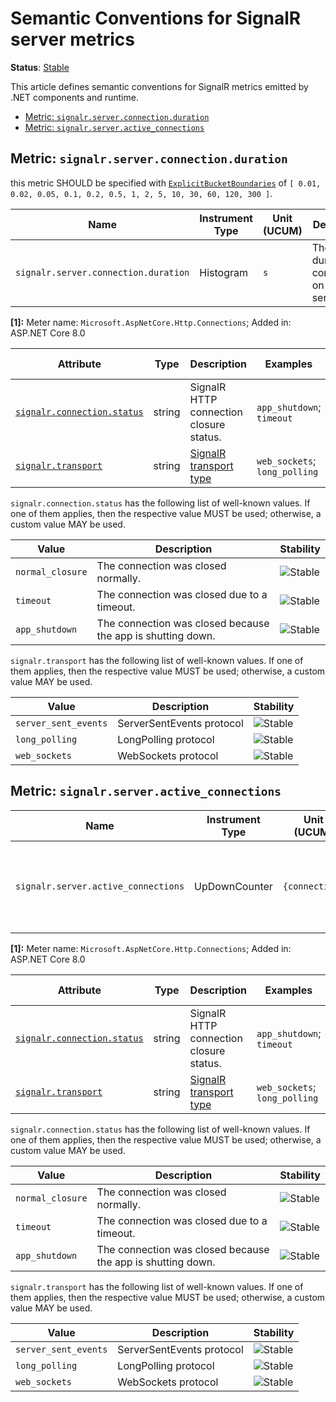 <!--- Hugo front matter used to generate the website version of this page:
linkTitle: SignalR
--->

# Semantic Conventions for SignalR server metrics

**Status**: [Stable][DocumentStatus]

This article defines semantic conventions for SignalR metrics emitted by .NET components and runtime.

<!-- toc -->

- [Metric: `signalr.server.connection.duration`](#metric-signalrserverconnectionduration)
- [Metric: `signalr.server.active_connections`](#metric-signalrserveractive_connections)

<!-- tocstop -->

## Metric: `signalr.server.connection.duration`

this metric SHOULD be specified with
[`ExplicitBucketBoundaries`](https://github.com/open-telemetry/opentelemetry-specification/tree/v1.31.0/specification/metrics/api.md#instrument-advisory-parameters)
of `[ 0.01, 0.02, 0.05, 0.1, 0.2, 0.5, 1, 2, 5, 10, 30, 60, 120, 300 ]`.

<!-- semconv metric.signalr.server.connection.duration(metric_table) -->
<!-- NOTE: THIS TEXT IS AUTOGENERATED. DO NOT EDIT BY HAND. -->
<!-- see templates/registry/markdown/snippet.md.j2 -->

| Name     | Instrument Type | Unit (UCUM) | Description    | Stability |
| -------- | --------------- | ----------- | -------------- | --------- |
| `signalr.server.connection.duration` | Histogram | `s` | The duration of connections on the server. [1] | ![Stable](https://img.shields.io/badge/-stable-lightgreen) |


**[1]:** Meter name: `Microsoft.AspNetCore.Http.Connections`; Added in: ASP.NET Core 8.0


<!-- END AUTOGENERATED TEXT -->
<!-- endsemconv -->

<!-- semconv metric.signalr.server.connection.duration(full) -->
<!-- NOTE: THIS TEXT IS AUTOGENERATED. DO NOT EDIT BY HAND. -->
<!-- see templates/registry/markdown/snippet.md.j2 -->

| Attribute  | Type | Description  | Examples  | [Requirement Level](https://opentelemetry.io/docs/specs/semconv/general/attribute-requirement-level/) | Stability |
|---|---|---|---|---|---|
| [`signalr.connection.status`](/docs/attributes-registry/signalr.md) | string | SignalR HTTP connection closure status. | `app_shutdown`; `timeout` | `Recommended` | ![Stable](https://img.shields.io/badge/-stable-lightgreen) |
| [`signalr.transport`](/docs/attributes-registry/signalr.md) | string | [SignalR transport type](https://github.com/dotnet/aspnetcore/blob/main/src/SignalR/docs/specs/TransportProtocols.md) | `web_sockets`; `long_polling` | `Recommended` | ![Stable](https://img.shields.io/badge/-stable-lightgreen) |



`signalr.connection.status` has the following list of well-known values. If one of them applies, then the respective value MUST be used; otherwise, a custom value MAY be used.

| Value  | Description | Stability |
|---|---|---|
| `normal_closure` | The connection was closed normally. | ![Stable](https://img.shields.io/badge/-stable-lightgreen) |
| `timeout` | The connection was closed due to a timeout. | ![Stable](https://img.shields.io/badge/-stable-lightgreen) |
| `app_shutdown` | The connection was closed because the app is shutting down. | ![Stable](https://img.shields.io/badge/-stable-lightgreen) |
 

`signalr.transport` has the following list of well-known values. If one of them applies, then the respective value MUST be used; otherwise, a custom value MAY be used.

| Value  | Description | Stability |
|---|---|---|
| `server_sent_events` | ServerSentEvents protocol | ![Stable](https://img.shields.io/badge/-stable-lightgreen) |
| `long_polling` | LongPolling protocol | ![Stable](https://img.shields.io/badge/-stable-lightgreen) |
| `web_sockets` | WebSockets protocol | ![Stable](https://img.shields.io/badge/-stable-lightgreen) |
 

<!-- END AUTOGENERATED TEXT -->
<!-- endsemconv -->

## Metric: `signalr.server.active_connections`

<!-- semconv metric.signalr.server.active_connections(metric_table) -->
<!-- NOTE: THIS TEXT IS AUTOGENERATED. DO NOT EDIT BY HAND. -->
<!-- see templates/registry/markdown/snippet.md.j2 -->

| Name     | Instrument Type | Unit (UCUM) | Description    | Stability |
| -------- | --------------- | ----------- | -------------- | --------- |
| `signalr.server.active_connections` | UpDownCounter | `{connection}` | Number of connections that are currently active on the server. [1] | ![Stable](https://img.shields.io/badge/-stable-lightgreen) |


**[1]:** Meter name: `Microsoft.AspNetCore.Http.Connections`; Added in: ASP.NET Core 8.0


<!-- END AUTOGENERATED TEXT -->
<!-- endsemconv -->

<!-- semconv metric.signalr.server.active_connections(full) -->
<!-- NOTE: THIS TEXT IS AUTOGENERATED. DO NOT EDIT BY HAND. -->
<!-- see templates/registry/markdown/snippet.md.j2 -->

| Attribute  | Type | Description  | Examples  | [Requirement Level](https://opentelemetry.io/docs/specs/semconv/general/attribute-requirement-level/) | Stability |
|---|---|---|---|---|---|
| [`signalr.connection.status`](/docs/attributes-registry/signalr.md) | string | SignalR HTTP connection closure status. | `app_shutdown`; `timeout` | `Recommended` | ![Stable](https://img.shields.io/badge/-stable-lightgreen) |
| [`signalr.transport`](/docs/attributes-registry/signalr.md) | string | [SignalR transport type](https://github.com/dotnet/aspnetcore/blob/main/src/SignalR/docs/specs/TransportProtocols.md) | `web_sockets`; `long_polling` | `Recommended` | ![Stable](https://img.shields.io/badge/-stable-lightgreen) |



`signalr.connection.status` has the following list of well-known values. If one of them applies, then the respective value MUST be used; otherwise, a custom value MAY be used.

| Value  | Description | Stability |
|---|---|---|
| `normal_closure` | The connection was closed normally. | ![Stable](https://img.shields.io/badge/-stable-lightgreen) |
| `timeout` | The connection was closed due to a timeout. | ![Stable](https://img.shields.io/badge/-stable-lightgreen) |
| `app_shutdown` | The connection was closed because the app is shutting down. | ![Stable](https://img.shields.io/badge/-stable-lightgreen) |
 

`signalr.transport` has the following list of well-known values. If one of them applies, then the respective value MUST be used; otherwise, a custom value MAY be used.

| Value  | Description | Stability |
|---|---|---|
| `server_sent_events` | ServerSentEvents protocol | ![Stable](https://img.shields.io/badge/-stable-lightgreen) |
| `long_polling` | LongPolling protocol | ![Stable](https://img.shields.io/badge/-stable-lightgreen) |
| `web_sockets` | WebSockets protocol | ![Stable](https://img.shields.io/badge/-stable-lightgreen) |
 

<!-- END AUTOGENERATED TEXT -->
<!-- endsemconv -->

[DocumentStatus]: https://github.com/open-telemetry/opentelemetry-specification/tree/v1.31.0/specification/document-status.md
